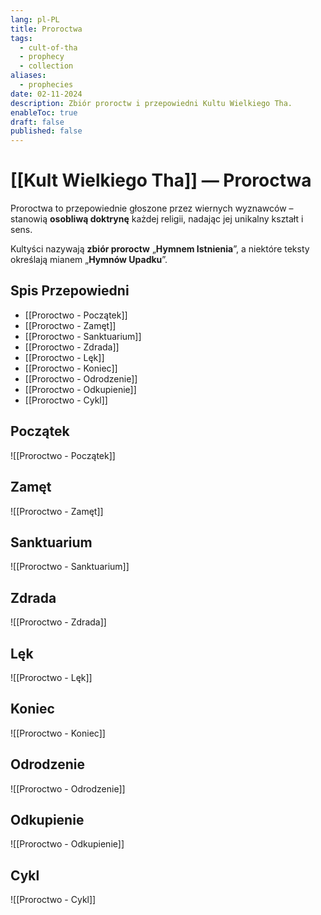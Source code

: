 ```yaml
---
lang: pl-PL
title: Proroctwa
tags:
  - cult-of-tha
  - prophecy
  - collection
aliases:
  - prophecies
date: 02-11-2024
description: Zbiór proroctw i przepowiedni Kultu Wielkiego Tha.
enableToc: true
draft: false
published: false
---
```


# [[Kult Wielkiego Tha]] — Proroctwa

Proroctwa to przepowiednie głoszone przez wiernych wyznawców – stanowią **osobliwą doktrynę** każdej religii, nadając jej unikalny kształt i sens.

Kultyści nazywają **zbiór proroctw** „**Hymnem Istnienia**”, a niektóre teksty określają mianem „**Hymnów Upadku**”.

## Spis Przepowiedni

- [[Proroctwo - Początek]]
- [[Proroctwo - Zamęt]]
- [[Proroctwo - Sanktuarium]]
- [[Proroctwo - Zdrada]]
- [[Proroctwo - Lęk]]
- [[Proroctwo - Koniec]]
- [[Proroctwo - Odrodzenie]]
- [[Proroctwo - Odkupienie]]
- [[Proroctwo - Cykl]]


## Początek

![[Proroctwo - Początek]]

##  Zamęt

![[Proroctwo - Zamęt]]

##  Sanktuarium

![[Proroctwo - Sanktuarium]]

## Zdrada

![[Proroctwo - Zdrada]]


## Lęk

![[Proroctwo - Lęk]]

## Koniec

![[Proroctwo - Koniec]]


## Odrodzenie

![[Proroctwo - Odrodzenie]]


## Odkupienie

![[Proroctwo - Odkupienie]]


## Cykl

![[Proroctwo - Cykl]]


